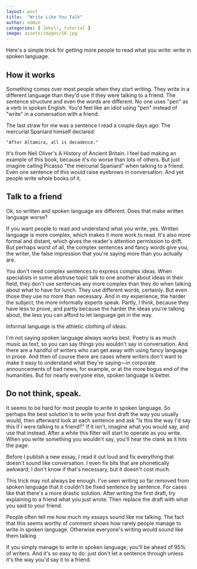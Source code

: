 ```yaml
---
layout: post
title:  "Write Like You Talk"
author: admin
categories: [ Jekyll, tutorial ]
image: assets/images/16.jpg
---
```

Here's a simple trick for getting more people to read what you write: write in spoken language.

## How it works

Something comes over most people when they start writing. They write in a different language than they'd use if they were talking to a friend. The sentence structure and even the words are different. No one uses "pen" as a verb in spoken English. You'd feel like an idiot using "pen" instead of "write" in a conversation with a friend.

The last straw for me was a sentence I read a couple days ago:
The mercurial Spaniard himself declared:

```
"After Altamira, all is decadence."
```

It's from Neil Oliver's A History of Ancient Britain. I feel bad making an example of this book, because it's no worse than lots of others. But just imagine calling Picasso "the mercurial Spaniard" when talking to a friend. Even one sentence of this would raise eyebrows in conversation. And yet people write whole books of it.

## Talk to a friend

Ok, so written and spoken language are different. Does that make written language worse?

If you want people to read and understand what you write, yes. Written language is more complex, which makes it more work to read. It's also more formal and distant, which gives the reader's attention permission to drift. But perhaps worst of all, the complex sentences and fancy words give you, the writer, the false impression that you're saying more than you actually are.

You don't need complex sentences to express complex ideas. When specialists in some abstruse topic talk to one another about ideas in their field, they don't use sentences any more complex than they do when talking about what to have for lunch. They use different words, certainly. But even those they use no more than necessary. And in my experience, the harder the subject, the more informally experts speak. Partly, I think, because they have less to prove, and partly because the harder the ideas you're talking about, the less you can afford to let language get in the way.

Informal language is the athletic clothing of ideas.

I'm not saying spoken language always works best. Poetry is as much music as text, so you can say things you wouldn't say in conversation. And there are a handful of writers who can get away with using fancy language in prose. And then of course there are cases where writers don't want to make it easy to understand what they're saying—in corporate announcements of bad news, for example, or at the more bogus end of the humanities. But for nearly everyone else, spoken language is better.

## Do not think, speak.

It seems to be hard for most people to write in spoken language. So perhaps the best solution is to write your first draft the way you usually would, then afterward look at each sentence and ask "Is this the way I'd say this if I were talking to a friend?" If it isn't, imagine what you would say, and use that instead. After a while this filter will start to operate as you write. When you write something you wouldn't say, you'll hear the clank as it hits the page.

Before I publish a new essay, I read it out loud and fix everything that doesn't sound like conversation. I even fix bits that are phonetically awkward; I don't know if that's necessary, but it doesn't cost much.

This trick may not always be enough. I've seen writing so far removed from spoken language that it couldn't be fixed sentence by sentence. For cases like that there's a more drastic solution. After writing the first draft, try explaining to a friend what you just wrote. Then replace the draft with what you said to your friend.

People often tell me how much my essays sound like me talking. The fact that this seems worthy of comment shows how rarely people manage to write in spoken language. Otherwise everyone's writing would sound like them talking.

If you simply manage to write in spoken language, you'll be ahead of 95% of writers. And it's so easy to do: just don't let a sentence through unless it's the way you'd say it to a friend.
